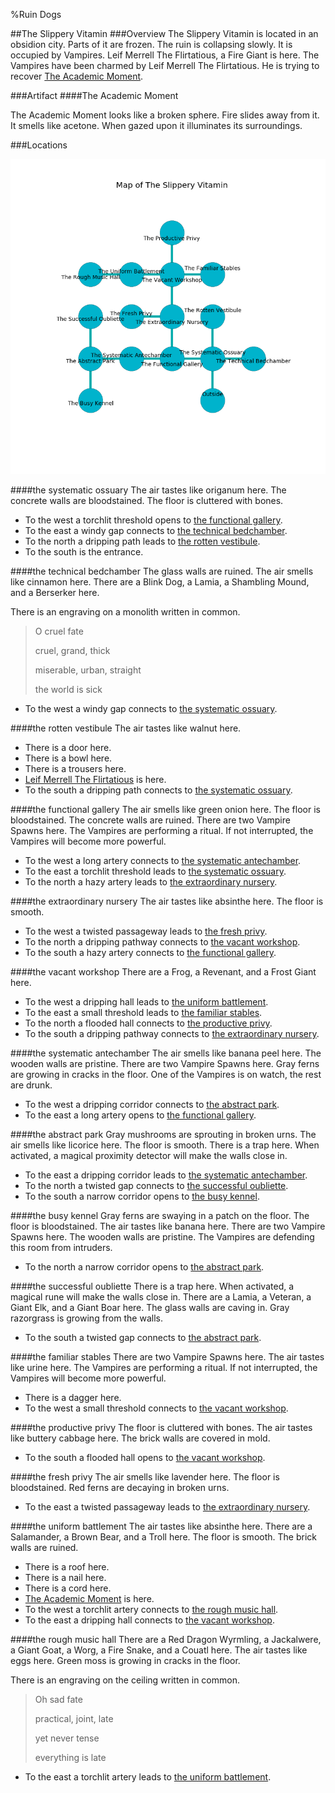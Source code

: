 %Ruin Dogs

##The Slippery Vitamin
###Overview
The Slippery Vitamin is located in an obsidion city. Parts of it are frozen. The ruin is collapsing slowly. It is occupied by Vampires. <a name="Leif-Merrell-The-Flirtatious"></a>Leif Merrell The Flirtatious, a Fire Giant is here. The Vampires have been charmed by Leif Merrell The Flirtatious. He  is trying to recover [The Academic Moment](#The-Academic-Moment). 



###Artifact
####<a name="The-Academic-Moment"></a>The Academic Moment


The Academic Moment looks like a broken sphere. Fire slides away from it. It smells like acetone. When gazed upon it illuminates its surroundings. 





###Locations


![](../v2/images/The-Slippery-Vitamin.png)

####<a name="the-systematic-ossuary"></a>the systematic ossuary
The air tastes like origanum here. The concrete walls are bloodstained. The floor is cluttered with bones. 



* To the west a torchlit threshold opens to [the functional gallery](#the-functional-gallery).
* To the east a windy gap connects to [the technical bedchamber](#the-technical-bedchamber).
* To the north a dripping path leads to [the rotten vestibule](#the-rotten-vestibule).
* To the south is the entrance.


####<a name="the-technical-bedchamber"></a>the technical bedchamber
The glass walls are ruined. The air smells like cinnamon here. There are a Blink Dog, a Lamia, a Shambling Mound, and a Berserker here. 

There is an engraving on a monolith written in common. 

> O cruel fate
>
> cruel, grand, thick
>
> miserable, urban, straight
>
> the world is sick
>


* To the west a windy gap connects to [the systematic ossuary](#the-systematic-ossuary).


####<a name="the-rotten-vestibule"></a>the rotten vestibule
The air tastes like walnut here. 



* There is a door here.
* There is a bowl here.
* There is a trousers here.
* [Leif Merrell The Flirtatious](#Leif-Merrell-The-Flirtatious) is here.
* To the south a dripping path connects to [the systematic ossuary](#the-systematic-ossuary).


####<a name="the-functional-gallery"></a>the functional gallery
The air smells like green onion here. The floor is bloodstained. The concrete walls are ruined. There are two Vampire Spawns here. The Vampires are performing a ritual. If not interrupted, the Vampires will become more powerful. 



* To the west a long artery connects to [the systematic antechamber](#the-systematic-antechamber).
* To the east a torchlit threshold leads to [the systematic ossuary](#the-systematic-ossuary).
* To the north a hazy artery leads to [the extraordinary nursery](#the-extraordinary-nursery).


####<a name="the-extraordinary-nursery"></a>the extraordinary nursery
The air tastes like absinthe here. The floor is smooth. 



* To the west a twisted passageway leads to [the fresh privy](#the-fresh-privy).
* To the north a dripping pathway connects to [the vacant workshop](#the-vacant-workshop).
* To the south a hazy artery connects to [the functional gallery](#the-functional-gallery).


####<a name="the-vacant-workshop"></a>the vacant workshop
There are a Frog, a Revenant, and a Frost Giant here. 



* To the west a dripping hall leads to [the uniform battlement](#the-uniform-battlement).
* To the east a small threshold leads to [the familiar stables](#the-familiar-stables).
* To the north a flooded hall connects to [the productive privy](#the-productive-privy).
* To the south a dripping pathway connects to [the extraordinary nursery](#the-extraordinary-nursery).


####<a name="the-systematic-antechamber"></a>the systematic antechamber
The air smells like banana peel here. The wooden walls are pristine. There are two Vampire Spawns here. Gray ferns are growing in cracks in the floor. One of the Vampires is on watch, the rest are drunk. 



* To the west a dripping corridor connects to [the abstract park](#the-abstract-park).
* To the east a long artery opens to [the functional gallery](#the-functional-gallery).


####<a name="the-abstract-park"></a>the abstract park
Gray mushrooms are sprouting in broken urns. The air smells like licorice here. The floor is smooth. There is a trap here. When activated, a magical proximity detector will make the walls close in. 



* To the east a dripping corridor leads to [the systematic antechamber](#the-systematic-antechamber).
* To the north a twisted gap connects to [the successful oubliette](#the-successful-oubliette).
* To the south a narrow corridor opens to [the busy kennel](#the-busy-kennel).


####<a name="the-busy-kennel"></a>the busy kennel
Gray ferns are swaying in a patch on the floor. The floor is bloodstained. The air tastes like banana here. There are two Vampire Spawns here. The wooden walls are pristine. The Vampires are defending this room from intruders. 



* To the north a narrow corridor opens to [the abstract park](#the-abstract-park).


####<a name="the-successful-oubliette"></a>the successful oubliette
There is a trap here. When activated, a magical rune will make the walls close in. There are a Lamia, a Veteran, a Giant Elk, and a Giant Boar here. The glass walls are caving in. Gray razorgrass is growing from the walls. 



* To the south a twisted gap connects to [the abstract park](#the-abstract-park).


####<a name="the-familiar-stables"></a>the familiar stables
There are two Vampire Spawns here. The air tastes like urine here. The Vampires are performing a ritual. If not interrupted, the Vampires will become more powerful. 



* There is a dagger here.
* To the west a small threshold connects to [the vacant workshop](#the-vacant-workshop).


####<a name="the-productive-privy"></a>the productive privy
The floor is cluttered with bones. The air tastes like buttery	cabbage here. The brick walls are covered in mold. 



* To the south a flooded hall opens to [the vacant workshop](#the-vacant-workshop).


####<a name="the-fresh-privy"></a>the fresh privy
The air smells like lavender here. The floor is bloodstained. Red ferns are decaying in broken urns. 



* To the east a twisted passageway leads to [the extraordinary nursery](#the-extraordinary-nursery).


####<a name="the-uniform-battlement"></a>the uniform battlement
The air tastes like absinthe here. There are a Salamander, a Brown Bear, and a Troll here. The floor is smooth. The brick walls are ruined. 



* There is a roof here.
* There is a nail here.
* There is a cord here.
* [The Academic Moment](#The-Academic-Moment) is here.
* To the west a torchlit artery connects to [the rough music hall](#the-rough-music-hall).
* To the east a dripping hall connects to [the vacant workshop](#the-vacant-workshop).


####<a name="the-rough-music-hall"></a>the rough music hall
There are a Red Dragon Wyrmling, a Jackalwere, a Giant Goat, a Worg, a Fire Snake, and a Couatl here. The air tastes like eggs here. Green moss is growing in cracks in the floor. 

There is an engraving on the ceiling written in common. 

> Oh sad fate
>
> practical, joint, late
>
> yet never tense
>
> everything is late
>


* To the east a torchlit artery leads to [the uniform battlement](#the-uniform-battlement).


